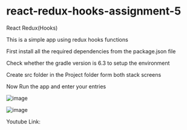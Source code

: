 # react-redux-hooks-assignment-5

React Redux(Hooks)

This is a simple app using redux hooks functions

First install all the required dependencies from the package.json file

Check whether the gradle version is 6.3 to setup the environment 

Create src folder in the Project folder form both stack screens

Now Run the app and enter your entries

![image](https://user-images.githubusercontent.com/86486178/124325098-b6eaf080-dba1-11eb-83cf-7ba333409a0a.png)

![image](https://user-images.githubusercontent.com/86486178/124325104-b94d4a80-dba1-11eb-96ca-59f29df16793.png)

Youtube Link: 
